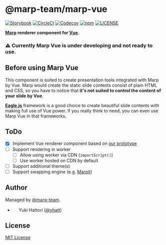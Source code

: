 # @marp-team/marp-vue

[![Storybook](https://raw.githubusercontent.com/storybooks/brand/master/badge/badge-storybook.svg?sanitize=true)](https://marp-vue.netlify.com/)
[![CircleCI](https://img.shields.io/circleci/project/github/marp-team/marp-vue/master.svg?style=flat-square&logo=circleci)](https://circleci.com/gh/marp-team/marp-vue/)
[![Codecov](https://img.shields.io/codecov/c/github/marp-team/marp-vue/master.svg?style=flat-square&logo=codecov)](https://codecov.io/gh/marp-team/marp-vue)
[![npm](https://img.shields.io/npm/v/@marp-team/marp-vue.svg?style=flat-square&logo=npm)](https://www.npmjs.com/package/@marp-team/marp-vue)
[![LICENSE](https://img.shields.io/github/license/marp-team/marp-vue.svg?style=flat-square)](./LICENSE)

**[Marp](https://marp.app) renderer component for [Vue].**

### :warning: Currently Marp Vue is under developing and not ready to use.

[vue]: https://jp.vuejs.org/index.html

## Before using Marp Vue

This component is suited to create presentation tools integrated with Marp by Vue. Marp would create the static slide contents consist of plain HTML and CSS, so you have to notice that **it's not suited to control the content of your slide by Vue**.

**[Eagle.js]** framework is a good choice to create beautiful slide contents with making full use of Vue power. If you really think to need, you can even use Marp Vue in that frameworks.

[eagle.js]: https://github.com/zulko/eagle.js/

<!--

## Install

```bash
# yarn
yarn add @marp-team/marp-core @marp-team/marp-vue

# npm
npm install --save @marp-team/marp-core @marp-team/marp-vue
```

## Usage

UNDER CONSTRUCTION

-->

## ToDo

- [x] Implement Vue renderer component based on [our prototype](https://codesandbox.io/s/2x994l3roj)
- [ ] Support rendering in worker
  - [ ] Allow using worker via CDN (`importScript()`)
  - [ ] Use worker hosted on CDN by default
- [ ] Support additional theme(s)
- [ ] Support swapping engine (e.g. [Marpit](https://github.com/marp-team/marpit))

## Author

Managed by [@marp-team](https://github.com/marp-team).

- <img src="https://github.com/yhatt.png" width="16" height="16"/> Yuki Hattori ([@yhatt](https://github.com/yhatt))

## License

[MIT License](LICENSE)
